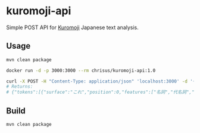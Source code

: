 # kuromoji-api

Simple POST API for [Kuromoji](https://github.com/atilika/kuromoji) Japanese text analysis.

## Usage

```sh
mvn clean package

docker run -d -p 3000:3000 --rm chrisus/kuromoji-api:1.0

curl -X POST -H "Content-Type: application/json" 'localhost:3000' -d '{"body": "これはテストです。" }'
# Returns:
# {"tokens":[{"surface":"これ","position":0,"features":["名詞","代名詞","一般","*","*","*","これ","コレ","コレ"]},{"surface":"は","position":2,"features":["助詞","係助詞","*","*","*","*","は","ハ","ワ"]},{"surface":"テスト","position":3,"features":["名詞","サ変接続","*","*","*","*","テスト","テスト","テスト"]},{"surface":"です","position":6,"features":["助動詞","*","*","*","特殊・デス","基本形","です","デス","デス"]},{"surface":"。","position":8,"features":["記号","句点","*","*","*","*","。","。","。"]}]}
```

## Build
```sh
mvn clean package
```
